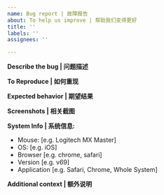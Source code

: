 ```yaml
---
name: Bug report | 故障报告
about: To help us improve | 帮助我们变得更好
title: ''
labels: ''
assignees: ''

---
```


**Describe the bug | 问题描述**

**To Reproduce | 如何重现**

**Expected behavior | 期望结果**

**Screenshots | 相关截图**

**System Info | 系统信息:**
 - Mouse: [e.g. Logitech MX Master]
 - OS: [e.g. iOS]
 - Browser [e.g. chrome, safari]
 - Version [e.g. v69]
 -  Application [e.g. Safari, Chrome, Whole System]

**Additional context | 额外说明**

